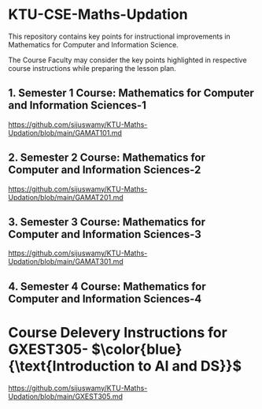 # KTU-CSE-Maths-Updation
This repository contains key points for instructional improvements in Mathematics for Computer and Information Science.

The Course Faculty may consider the key points highlighted in respective course instructions while preparing the lesson plan.

## 1. Semester 1 Course: Mathematics for Computer and Information Sciences-1
   <https://github.com/sijuswamy/KTU-Maths-Updation/blob/main/GAMAT101.md>
## 2. Semester 2 Course: Mathematics for Computer and Information Sciences-2
   <https://github.com/sijuswamy/KTU-Maths-Updation/blob/main/GAMAT201.md>
## 3. Semester 3 Course: Mathematics for Computer and Information Sciences-3
   <https://github.com/sijuswamy/KTU-Maths-Updation/blob/main/GAMAT301.md>
## 4. Semester 4 Course: Mathematics for Computer and Information Sciences-4

# Course Delevery Instructions for GXEST305- $\color{blue}{\text{Introduction to AI and DS}}$

   <https://github.com/sijuswamy/KTU-Maths-Updation/blob/main/GXEST305.md>
